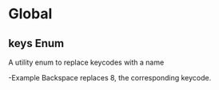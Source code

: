 # Global 

## keys Enum
A utility enum to replace keycodes with a name 

-Example
Backspace replaces 8, the corresponding keycode.